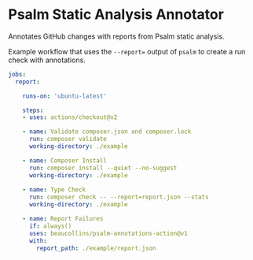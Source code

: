 # Psalm Static Analysis Annotator

Annotates GitHub changes with reports from Psalm static analysis.

Example workflow that uses the `--report=` output of `psalm` to create a run check with annotations.

```yml
jobs:
  report:

    runs-on: 'ubuntu-latest'

    steps:
    - uses: actions/checkout@v2

    - name: Validate composer.json and composer.lock
      run: composer validate
      working-directory: ./example

    - name: Composer Install
      run: composer install --quiet --no-suggest
      working-directory: ./example
    
    - name: Type Check
      run: composer check -- --report=report.json --stats
      working-directory: ./example

    - name: Report Failures
      if: always()
      uses: beaucollins/psalm-annotations-action@v1
      with:
        report_path: ./example/report.json

```

